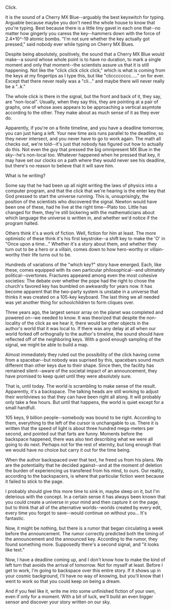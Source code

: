 Click.

It is the sound of a Cherry MX Blue--arguably the best keyswitch for typing.
Arguable because maybe you don't need the whole house to know that you're typing.
Best because there is a little tiny gavel in each one that--no matter how gingerly you caress the key--hammers down with the force of 2.4*10^-19 atomic bombs.
"I'm not sure whether the key actually got pressed," said nobody ever while typing on Cherry MX Blues.

Despite being absolutely, positively, the sound that a Cherry MX Blue would make--a sound whose whole point is to have no duration, to mark a single moment and only that moment--the scientists assure us that it is still happening.
Not like the "click click click click," which is what is coming from the keys at my fingertips as I type this, but like "clicccccccc....." on for ever.
Except that there never really was a "cli..." and maybe there will never really be a "..k."

The whole click is there in the signal, but the front and back of it, they say, are "non-local".
Usually, when they say this, they are pointing at a pair of graphs, one of whose axes appears to be approaching a vertical asymtote according to the other.
They make about as much sense of it as they ever do.

Apparently, if you're on a finite timeline, and you have a deadline tomorrow, you can just hang a left.
Your new time axis runs parallel to the deadline, so they never intersect, and you never have to go to work again.
The math all checks out, we're told--it's just that nobody has figured out how to actually do this.
Not even the guy that pressed the big omnipresent MX Blue in the sky--he's non-local too.
Whatever happened when he pressed that key, it may have set our clocks on a path where they would never see his deadline, but there's no reason to believe that it will save him.

What is he writing?

Some say that he had been up all night writing the laws of physics into a computer program, and that the click that we're hearing is the enter key that God pressed to start the universe running.
This is, unsuprisingly, the position of the scientists who discovered the signal.
Newton would have been one of these, had he live at the right time--Plato too.
Little has changed for them, they're still bickering with the mathematicians about which language the universe is written in, and whether we'd notice if the program halted.

Others think it's a work of fiction.
Well, fiction for him at least.
The more optimistic of these think it's his first keystroke--a shift key to make the 'O' in "Once upon a time..."
Whether it's a story about them, and whether they turn out to be a hero or a villain, comes down to how hero-worthy or villain-worthy their life turns out to be.

Hundreds of variations of the "which key?" story have emerged.
Each, like these, comes equipped with its own particular philosophical--and ultimately political--overtones.
Fractures appeared among even the most cohesive societies:
The debate over whether the pope had the right to chose the church's favored key has bumbled on awkwardly for years now.
It has become apparent that the two-party system is unstabe in a universe that thinks it was created on a 105-key keyboard.
The last thing we all needed was yet another thing for schoolchildren to form cliques over.

Three years ago, the largest sensor array on the planet was completed and powered on--we needed to know.
It was theorized that despite the non-locality of the click as we hear it, there would be other objects in the author's world that it was local to.  If there was any delay at all when our world forked off orthognally to the author's timeline, the sound should have reflected off of the neighboring keys.  With a good enough sampling of the signal, we might be able to build a map.

Almost immediately they ruled out the possibility of the click having come from a spacebar--but nobody was suprised by this, spacebars sound much different than other keys due to their shape.
Since then, the facility has remained silent--aware of the societal impact of an announcement, they have promised to keep quiet until they were absolutely sure.

That is, until today.
The world is scrambling to make sense of the result.
Apparently, it's a backspace.
The talking heads are still working to adjust their worldviews so that they can have been right all along.
It will probably only take a few hours.
But until that happens, the world is quiet except for a small handfull.

105 keys, 9 billion people--somebody was bound to be right.
According to them, everything to the left of the cursor is unchangable to us.
There it is written that the speed of light is about three hundred mega-meters per second, and pointed out that farts are funny.
Moments before the backspace happened, there was also text describing what we were all going to do next.
Perhaps not for the rest of eternity, but long enough that we would have no choice but carry it out for the time being.

When the author backspaced over that text, he freed us from his plans.
We are the potentiality that he decided against--and at the moment of deletion the burden of experiencing us transfered from his mind, to ours.
Our reality, according to the backspacers, is where that particular fiction went because it failed to stick to the page.

I probably should give this more time to sink in, maybe sleep on it, but I'm delerious with the concept.
In a certain sense it has always been known that you could create a universe in your mind and then capture it on the page, but to think that all of the alternative worlds--worlds created by every edit, every time you forgot to save--would continue on without you...
It's fantastic.

Now, it might be nothing, but there is a rumor that began circulating a week before the announcement.
The rumor correctly predicted both the timing of the announcement and the announced key.
According to the rumor, they found something more.
Supposedly there's a second signal, and "it looks like text."

Now, I have a deadline coming up, and I don't know how to make the kind of left turn that avoids the arrival of tomorrow.
Not for myself at least.
Before I get to work, I'm going to backspace over this entire story.
If it shows up in your cosmic background, I'll have no way of knowing, but you'll know that I went to work so that you could keep on being a dream.

And if you feel like it, write me into some unfinished fiction of your own, even if only for a moment.
With a bit of luck, we'll build an even bigger sensor and discover your story written on our sky.
